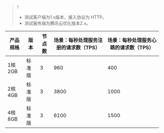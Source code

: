 >!
>- 测试客户端为1.x版本，接入协议为 HTTP。
>- 测试服务端为腾讯云优化版本2.x。

| 产品规格 | 版本 | 节点数 | 场景：每秒处理服务注册的请求数（TPS） | 场景：每秒处理服务心跳的请求数（TPS） |
|-------|-------|-------|-------|-------|
|1核2GB|标准版|3|960|400|
|2核4GB|标准版|3|3800|1000|
|4核8GB|标准版|3|6100|1500|
